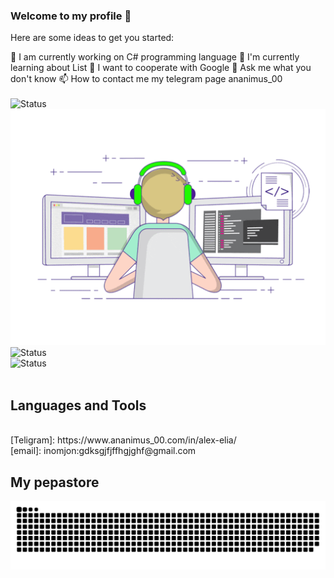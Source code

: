 ### Welcome to my profile 👋
Here are some ideas to get you started:

🔭 I am currently working on C# programming language
   🌱 I'm currently learning about List
   👯 I want to cooperate with Google
   💬 Ask me what you don't know
   📫 How to contact me my telegram page ananimus_00
   <br>
<br>
![Status](https://github-readme-stats.vercel.app/api?username=SafarovInomjon&show_icons=true&theme=radical)
<br>
![Status](https://raw.githubusercontent.com/mikonoid/mikonoid/main/images/gifs/coder3.gif) 
<br>
![Status](https://github-readme-stats.vercel.app/api/top-langs/?username=SafarovInomjon&hide_progress=true)
<br>
![Status](https://github-readme-stats.vercel.app/api/top-langs/?username=SafarovInomjon&layout=compact) 
<br>
<br>

## Languages and Tools 
<br>
[Teligram]: https://www.ananimus_00.com/in/alex-elia/
 <br>
 [email]: inomjon:gdksgjfjffhgjghf@gmail.com

## My pepastore
![Statua](https://raw.githubusercontent.com/salesp07/salesp07/output/github-contribution-grid-snake.svg)

